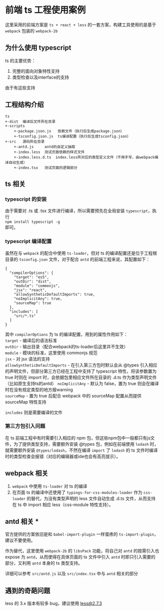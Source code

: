 # 前端 ts 工程使用案例
这里采用的前端方案是 `ts + react + less` 的一套方案，构建工具使用的是基于 `webpack` 包装的 `webpack-2b`

## 为什么使用 typescript
ts 的主要优势：  
1. 完整的面向对象特性支持  
1. 类型检查以及interface的支持  

由于有这些支持

## 工程结构介绍
```
ts
+-dist  编译后文件所在目录
+-scripts
    +-package.json.js   依赖文件（执行后生成package.json）
    +-tsconfig.json.js  ts编译配置（执行后生成tsconfig.json）
+-src   源码所在目录
    +-antd.js     antd的自定义抽取
    +-index.less  测试页面依赖的样式文件
    +-index.less.d.ts  index.less所对应的类型定义文件（不用手写，由webpack编译自动生成）
    +-index.tsx   测试页面的逻辑部分
```

## ts 相关
### typescript 的安装
由于需要对 .ts 或 .tsx 文件进行编译，所以需要预先在全局安装 `typescript`，执行  
`npm install typescript -g`  
即可。

### typescript 编译配置
虽然在与 `webpack` 的配合中使用 `ts-loader`，但对 ts 的编译配置还是位于工程根目录的 `tsconfig.json` 文件，对于配合 `antd` 的前端工程来说，其配置如下：
```
{
  "compilerOptions": {
    "target": "es5",
    "outDir": "dist",
    "module": "commonjs",
    "jsx": "react",
    "allowSyntheticDefaultImports": true,
    "noImplicitAny": true,
    "sourceMap": true
  },
  "includes": [
    "src/*.ts"
  ]
}
```
其中 `compilerOptions` 为 ts 的编译配置，用到的属性作用如下：  
`target` - 编译后的语法标准  
`outDir` - 输出目录（配合webpack的ts-loader后这里并不生效）  
`module` - 模块的标准，这里使用 commonjs 规范  
`jsx` - 对 jsx 语法的支持  
`allowSyntheticDefaultImports` - 在引入第三方包时默认会从 @types 引入相应的声明文件，但部分第三方已经在工程中支持了 typescript 特性，将该参数置为 true 时则在 import 时，会依据包里相应文件所在目录的 .d.ts 作为类型声明文件（比如原生支持ts的antd）
`noImplicitAny` - 默认为 false，置为 true 则会在编译时在没有规定类型的地方报warning  
`sourceMap` - 置为 true 后配合 webpack 中的 sourceMap 配置从而提供 sourceMap 特性支持

`includes` 则是需要编译的文件

### 第三方包引入问题
在 ts 前端工程中有时需要引入相应的 npm 包，但这些npm包中一般都只有js文件，为了提供类型支持，需要额外安装 @types 包，例如在前端使用 `lodash` 时，就需要额外安装 `@types/lodash`，不然在编译 `import` 了 `lodash` 的 ts 文件时编译时的类型检查会报错（对应的编辑器或ide也会有高亮提示）。

## webpack 相关
1. `webpack` 中使用 `ts-loader` 对 ts 的编译  
1. 在页面 ts 的编译中还使用了 `typings-for-css-modules-loader` 作为 `css-loader` 的替代，为没有类型声明的 less 文件自动生成 .d.ts 文件，从而支持在 ts 中 import 相应 less（css-module 特性支持）。  

## antd 相关 *
官方提供的方案依旧是和 `babel-import-plugin` 一样蛋疼的 `ts-import-plugin`，建议不要使用。

作为替代，这里使用 `webpack-2b` 的 `libsPack` 功能，将自己对 `antd` 的按需引入也 expose 为 `antd`，从而使得在具体页面的 ts 文件中引入 `antd` 时即只引入需要的部分，又利用 `antd` 本身的 ts 类型支持。

详细可以参考 `src/antd.js` 以及 `src/index.tsx` 中与 `antd` 相关的部分

## 遇到的奇葩问题
less 的 3.x 版本有较多 bug，建议使用 less@2.7.3  